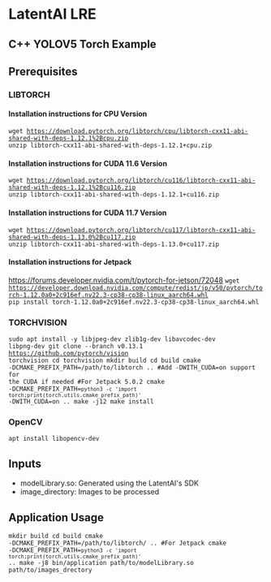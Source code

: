 # LatentAI LRE 

## C++ YOLOV5 Torch Example

## Prerequisites 

### LIBTORCH
#### Installation instructions for CPU Version
<code>wget https://download.pytorch.org/libtorch/cpu/libtorch-cxx11-abi-shared-with-deps-1.12.1%2Bcpu.zip
unzip libtorch-cxx11-abi-shared-with-deps-1.12.1+cpu.zip
</code>

#### Installation instructions for CUDA 11.6 Version
<code>wget https://download.pytorch.org/libtorch/cu116/libtorch-cxx11-abi-shared-with-deps-1.12.1%2Bcu116.zip
unzip libtorch-cxx11-abi-shared-with-deps-1.12.1+cu116.zip
</code>

#### Installation instructions for CUDA 11.7 Version
<code>wget https://download.pytorch.org/libtorch/cu117/libtorch-cxx11-abi-shared-with-deps-1.13.0%2Bcu117.zip
unzip libtorch-cxx11-abi-shared-with-deps-1.13.0+cu117.zip
</code>

#### Installation instructions for Jetpack
https://forums.developer.nvidia.com/t/pytorch-for-jetson/72048
<code>wget https://developer.download.nvidia.com/compute/redist/jp/v50/pytorch/torch-1.12.0a0+2c916ef.nv22.3-cp38-cp38-linux_aarch64.whl
pip install torch-1.12.0a0+2c916ef.nv22.3-cp38-cp38-linux_aarch64.whl
</code> 

### TORCHVISION
<code>sudo apt install -y libjpeg-dev zlib1g-dev libavcodec-dev libpng-dev
git clone --branch v0.13.1 https://github.com/pytorch/vision torchvision
cd torchvision
mkdir build
cd build
cmake -DCMAKE_PREFIX_PATH=/path/to/libtorch .. #Add -DWITH_CUDA=on support for the CUDA if needed #For Jetpack 5.0.2 cmake -DCMAKE_PREFIX_PATH=`python3 -c 'import torch;print(torch.utils.cmake_prefix_path)'` -DWITH_CUDA=on .. 
make -j12
make install
</code>

### OpenCV
<code>apt install libopencv-dev
</code>

## Inputs
- modelLibrary.so: Generated using the LatentAI's SDK
- image_directory: Images to be processed

## Application Usage
<code>mkdir build 
cd build
cmake -DCMAKE_PREFIX_PATH=/path/to/libtorch/ .. #For Jetpack cmake -DCMAKE_PREFIX_PATH=`python3 -c 'import torch;print(torch.utils.cmake_prefix_path)'` ..
make -j8
bin/application path/to/modelLibrary.so path/to/images_drectory 
</code>
